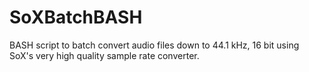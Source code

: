# SoXBatchBASH
BASH script to batch convert audio files down to 44.1 kHz, 16 bit using SoX's very high quality sample rate converter.
